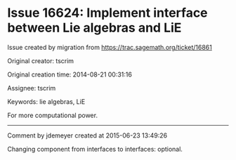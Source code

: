 # Issue 16624: Implement interface between Lie algebras and LiE

Issue created by migration from https://trac.sagemath.org/ticket/16861

Original creator: tscrim

Original creation time: 2014-08-21 00:31:16

Assignee: tscrim

Keywords: lie algebras, LiE

For more computational power.


---

Comment by jdemeyer created at 2015-06-23 13:49:26

Changing component from interfaces to interfaces: optional.
